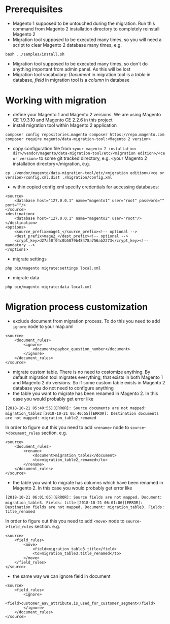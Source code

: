 # Prerequisites
- Magento 1 supposed to be untouched during the migration. Run this command from Magento 2 installation directory to completely reinstall Magento 2
- Migration tool supposed to be executed many times, so you will need a script to clear Magento 2 database many times, e.g.
~~~~
bash ../samples/install.sh
~~~~
- Migration tool supposed to be executed many times, so don't do anything important from admin panel. As this will be lost
- Migration tool vocabulary: *Document* in migration tool is a *table* in database, *field* in migration tool is a *column* in database
# Working with migration
- define your Magento 1 and Magento 2 versions. We are using Magento CE 1.9.3.10 and Magento CE 2.2.6 in this project
- install migration tool within Magento 2 application
~~~~
composer config repositories.magento composer https://repo.magento.com
composer require magento/data-migration-tool:<Magento 2 version>
~~~~
- copy configuration file from `<your magento 2 installation dir>/vendor/magento/data-migration-tool/etc/<migration edition>/<ce or version>` to some git tracked directory, e.g. <your Magento 2 installation directory>/migration, e.g.
~~~~
cp ./vendor/magento/data-migration-tool/etc/<migration edition>/<ce or version>/config.xml.dist ./migration/config.xml
~~~~
- within copied config.xml specify credentials for accessing databases:
~~~~
<source>
    <database host="127.0.0.1" name="magento1" user="root" password="" port=""/>
</source>
<destination>
    <database host="127.0.0.1" name="magento2" user="root"/>
</destination>
<options>
    <source_prefix>mage1_</source_prefix><!-- optional -->
    <dest_prefix>mage2_</dest_prefix><!-- optional -->
    <crypt_key>d27a50f04c0b5879b48478a756ab2273</crypt_key><!-- mandatory -->
</options>
~~~~
- migrate settings
~~~~
php bin/magento migrate:settings local.xml
~~~~
- migrate data
~~~~
php bin/magento migrate:data local.xml
~~~~
# Migration process customization
- exclude document from migration process. To do this you need to add `ignore` node to your map.xml
~~~~
<source>
    <document_rules>
        <ignore>
            <document>paybox_question_number</document>
        </ignore>
    </document_rules>
</source>
~~~~
- migrate custom table. There is no need to costomize anything. By default migration tool migrates everything, that exists in both Magento 1 and Magento 2 db versions. So if some custom table exists in Magento 2 database you do not need to configure anything
- the table you want to migrate has been renamed in Magento 2. In this case you would probably get error like

`[2018-10-21 05:40:55][ERROR]: Source documents are not mapped: migration_table2`
`[2018-10-21 05:40:55][ERROR]: Destination documents are not mapped: migration_table2_renamed`

In order to figure out this you need to add `<rename>` node to `source`->`document_rules` section. e.g.
~~~~
<source>
    <document_rules>
        <rename>
            <document>migration_table2</document>
            <to>migration_table2_renamed</to>
        </rename>
    </document_rules>
</source>
~~~~
- the table you want to migrate has columns which have been renamed in Magento 2. In this case you would probably get error like

`[2018-10-21 06:01:06][ERROR]: Source fields are not mapped. Document: migration_table3. Fields: title`
`[2018-10-21 06:01:06][ERROR]: Destination fields are not mapped. Document: migration_table3. Fields: title_renamed`

In order to figure out this you need to add `<move>` node to `source`->`field_rules` section. e.g.
~~~~
<source>
    <field_rules>
        <move>
            <field>migration_table3.title</field>
            <to>migration_table3.title_renamed</to>
        </move>
    </field_rules>
</source>
~~~~

- the same way we can ignore field in document
~~~~
<source>
    <field_rules>
        <ignore>
            <field>customer_eav_attribute.is_used_for_customer_segment</field>
        </ignore>
    </document_rules>
</source>
~~~~
